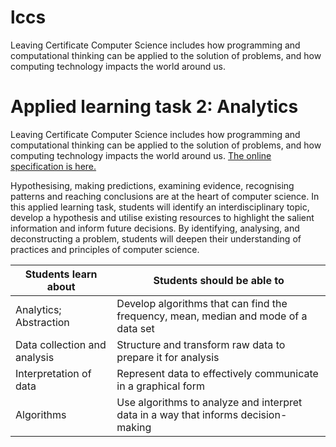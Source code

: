 # lccs
Leaving Certificate Computer Science includes how programming and computational thinking can be applied to the solution of problems, and how computing technology impacts the world around us.

# Applied learning task 2: Analytics

Leaving Certificate Computer Science includes how programming and computational thinking can be applied to the solution of problems, and how computing technology impacts the world around us. 
[The online specification is here.](https://curriculumonline.ie/Senior-cycle/Senior-Cycle-Subjects/Computer-Science/Introduction/)



Hypothesising, making predictions, examining evidence, recognising patterns and reaching conclusions are at the heart of computer science. In this applied learning task, students will identify an interdisciplinary topic, develop a hypothesis and utilise existing resources to highlight the salient information and inform future decisions. By identifying, analysing, and deconstructing a problem, students will deepen their understanding of practices and principles of computer science.

| Students learn about              | Students should be able to                                                    |
|-----------------------------------|------------------------------------------------------------------------------|
| Analytics; Abstraction            | Develop algorithms that can find the frequency, mean, median and mode of a data set |
| Data collection and analysis      | Structure and transform raw data to prepare it for analysis                  |
| Interpretation of data            | Represent data to effectively communicate in a graphical form                |
| Algorithms                        | Use algorithms to analyze and interpret data in a way that informs decision-making |
